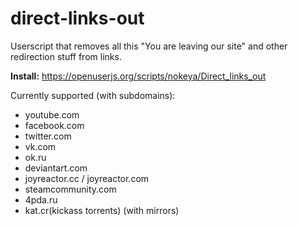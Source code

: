 # direct-links-out
Userscript that removes all this "You are leaving our site" and other redirection stuff from links.

__Install:__ https://openuserjs.org/scripts/nokeya/Direct_links_out

Currently supported (with subdomains):  
- youtube.com
- facebook.com
- twitter.com
- vk.com
- ok.ru
- deviantart.com
- joyreactor.cc / joyreactor.com
- steamcommunity.com
- 4pda.ru
- kat.cr(kickass torrents) (with mirrors)
